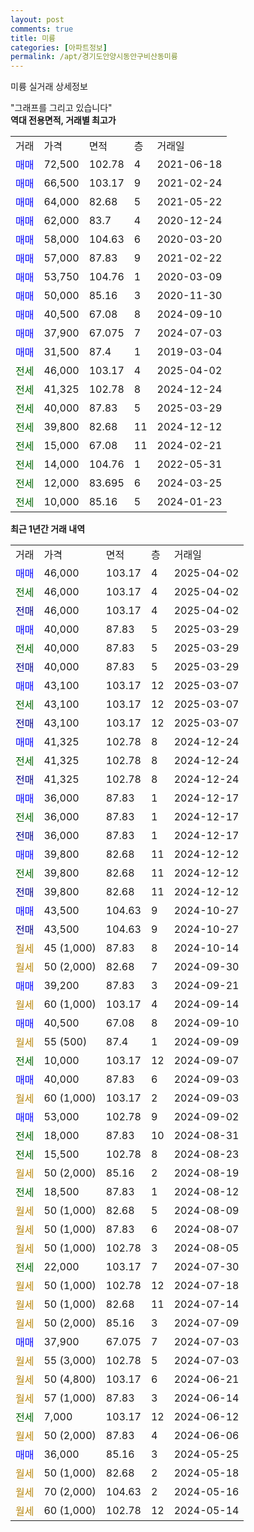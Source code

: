 ```yaml
---
layout: post
comments: true
title: 미륭
categories: [아파트정보]
permalink: /apt/경기도안양시동안구비산동미륭
---
```


미륭 실거래 상세정보

<script type="text/javascript">
  google.charts.load('current', {'packages':['line', 'corechart']});
  google.charts.setOnLoadCallback(drawChart);

  function drawChart() {
    var data = new google.visualization.DataTable();
    data.addColumn('date', '거래일');
    data.addColumn('number', "매매");
    data.addColumn('number', "전세");
    data.addColumn('number', "전매");

    data.addRows([[new Date(Date.parse("2025-04-02")), 46000, null, null], [new Date(Date.parse("2025-04-02")), null, 46000, null], [new Date(Date.parse("2025-04-02")), null, null, 46000], [new Date(Date.parse("2025-03-29")), 40000, null, null], [new Date(Date.parse("2025-03-29")), null, 40000, null], [new Date(Date.parse("2025-03-29")), null, null, 40000], [new Date(Date.parse("2025-03-07")), 43100, null, null], [new Date(Date.parse("2025-03-07")), null, 43100, null], [new Date(Date.parse("2025-03-07")), null, null, 43100], [new Date(Date.parse("2024-12-24")), 41325, null, null], [new Date(Date.parse("2024-12-24")), null, 41325, null], [new Date(Date.parse("2024-12-24")), null, null, 41325], [new Date(Date.parse("2024-12-17")), 36000, null, null], [new Date(Date.parse("2024-12-17")), null, 36000, null], [new Date(Date.parse("2024-12-17")), null, null, 36000], [new Date(Date.parse("2024-12-12")), 39800, null, null], [new Date(Date.parse("2024-12-12")), null, 39800, null], [new Date(Date.parse("2024-12-12")), null, null, 39800], [new Date(Date.parse("2024-10-27")), 43500, null, null], [new Date(Date.parse("2024-10-27")), null, null, 43500], [new Date(Date.parse("2024-10-14")), null, null, null], [new Date(Date.parse("2024-09-30")), null, null, null], [new Date(Date.parse("2024-09-21")), 39200, null, null], [new Date(Date.parse("2024-09-14")), null, null, null], [new Date(Date.parse("2024-09-10")), 40500, null, null], [new Date(Date.parse("2024-09-09")), null, null, null], [new Date(Date.parse("2024-09-07")), null, 10000, null], [new Date(Date.parse("2024-09-03")), 40000, null, null], [new Date(Date.parse("2024-09-03")), null, null, null], [new Date(Date.parse("2024-09-02")), 53000, null, null], [new Date(Date.parse("2024-08-31")), null, 18000, null], [new Date(Date.parse("2024-08-23")), null, 15500, null], [new Date(Date.parse("2024-08-19")), null, null, null], [new Date(Date.parse("2024-08-12")), null, 18500, null], [new Date(Date.parse("2024-08-09")), null, null, null], [new Date(Date.parse("2024-08-07")), null, null, null], [new Date(Date.parse("2024-08-05")), null, null, null], [new Date(Date.parse("2024-07-30")), null, 22000, null], [new Date(Date.parse("2024-07-18")), null, null, null], [new Date(Date.parse("2024-07-14")), null, null, null], [new Date(Date.parse("2024-07-09")), null, null, null], [new Date(Date.parse("2024-07-03")), 37900, null, null], [new Date(Date.parse("2024-07-03")), null, null, null], [new Date(Date.parse("2024-06-21")), null, null, null], [new Date(Date.parse("2024-06-14")), null, null, null], [new Date(Date.parse("2024-06-12")), null, 7000, null], [new Date(Date.parse("2024-06-06")), null, null, null], [new Date(Date.parse("2024-05-25")), 36000, null, null], [new Date(Date.parse("2024-05-18")), null, null, null], [new Date(Date.parse("2024-05-16")), null, null, null], [new Date(Date.parse("2024-05-14")), null, null, null]]);

    var options = {
      hAxis: {
        format: 'yyyy/MM/dd'
      },    
      lineWidth: 0,
      pointsVisible: true,    
      title: '최근 1년간 유형별 실거래가 분포',
      legend: { position: 'bottom' }
    };

    var formatter = new google.visualization.NumberFormat({pattern:'###,###'} );
    formatter.format(data, 1);
    formatter.format(data, 2);
    
    setTimeout(function() {
        var chart = new google.visualization.LineChart(document.getElementById('columnchart_material'));
        chart.draw(data, (options));
        document.getElementById('loading').style.display = 'none';
    }, 200);
  }
</script>


<div id="loading" style="z-index:20; display: block; margin-left: 0px">"그래프를 그리고 있습니다"</div>
<div id="columnchart_material" style="width: 95%; margin-left: 0px; display: block"></div>
<!-- contents start -->
<b>역대 전용면적, 거래별 최고가</b>
<table class="sortable">
    <tr>
      <td>거래</td>
      <td>가격</td>
      <td>면적</td>
      <td>층</td>
      <td>거래일</td>
    </tr>
        <tr>
          <td><a style="color: blue">매매</a></td>
          <td>72,500</td>
          <td>102.78</td>
          <td>4</td>
          <td>2021-06-18</td>
        </tr>            <tr>
          <td><a style="color: blue">매매</a></td>
          <td>66,500</td>
          <td>103.17</td>
          <td>9</td>
          <td>2021-02-24</td>
        </tr>            <tr>
          <td><a style="color: blue">매매</a></td>
          <td>64,000</td>
          <td>82.68</td>
          <td>5</td>
          <td>2021-05-22</td>
        </tr>            <tr>
          <td><a style="color: blue">매매</a></td>
          <td>62,000</td>
          <td>83.7</td>
          <td>4</td>
          <td>2020-12-24</td>
        </tr>            <tr>
          <td><a style="color: blue">매매</a></td>
          <td>58,000</td>
          <td>104.63</td>
          <td>6</td>
          <td>2020-03-20</td>
        </tr>            <tr>
          <td><a style="color: blue">매매</a></td>
          <td>57,000</td>
          <td>87.83</td>
          <td>9</td>
          <td>2021-02-22</td>
        </tr>            <tr>
          <td><a style="color: blue">매매</a></td>
          <td>53,750</td>
          <td>104.76</td>
          <td>1</td>
          <td>2020-03-09</td>
        </tr>            <tr>
          <td><a style="color: blue">매매</a></td>
          <td>50,000</td>
          <td>85.16</td>
          <td>3</td>
          <td>2020-11-30</td>
        </tr>            <tr>
          <td><a style="color: blue">매매</a></td>
          <td>40,500</td>
          <td>67.08</td>
          <td>8</td>
          <td>2024-09-10</td>
        </tr>            <tr>
          <td><a style="color: blue">매매</a></td>
          <td>37,900</td>
          <td>67.075</td>
          <td>7</td>
          <td>2024-07-03</td>
        </tr>            <tr>
          <td><a style="color: blue">매매</a></td>
          <td>31,500</td>
          <td>87.4</td>
          <td>1</td>
          <td>2019-03-04</td>
        </tr>        
        <tr>
              <td><a style="color: darkgreen">전세</a></td>
              <td>46,000</td>
              <td>103.17</td>
              <td>4</td>
              <td>2025-04-02</td>
            </tr>            <tr>
              <td><a style="color: darkgreen">전세</a></td>
              <td>41,325</td>
              <td>102.78</td>
              <td>8</td>
              <td>2024-12-24</td>
            </tr>            <tr>
              <td><a style="color: darkgreen">전세</a></td>
              <td>40,000</td>
              <td>87.83</td>
              <td>5</td>
              <td>2025-03-29</td>
            </tr>            <tr>
              <td><a style="color: darkgreen">전세</a></td>
              <td>39,800</td>
              <td>82.68</td>
              <td>11</td>
              <td>2024-12-12</td>
            </tr>            <tr>
              <td><a style="color: darkgreen">전세</a></td>
              <td>15,000</td>
              <td>67.08</td>
              <td>11</td>
              <td>2024-02-21</td>
            </tr>            <tr>
              <td><a style="color: darkgreen">전세</a></td>
              <td>14,000</td>
              <td>104.76</td>
              <td>1</td>
              <td>2022-05-31</td>
            </tr>            <tr>
              <td><a style="color: darkgreen">전세</a></td>
              <td>12,000</td>
              <td>83.695</td>
              <td>6</td>
              <td>2024-03-25</td>
            </tr>            <tr>
              <td><a style="color: darkgreen">전세</a></td>
              <td>10,000</td>
              <td>85.16</td>
              <td>5</td>
              <td>2024-01-23</td>
            </tr>        
    
</table>

<b>최근 1년간 거래 내역</b>

<table class="sortable">
    <tr>
      <td>거래</td>
      <td>가격</td>
      <td>면적</td>
      <td>층</td>
      <td>거래일</td>
    </tr>
    <tr>
      <td><a style="color: blue">매매</a></td>
      <td>46,000</td>
      <td>103.17</td>
      <td>4</td>
      <td>2025-04-02</td>
    </tr>          <tr>
      <td><a style="color: darkgreen">전세</a></td>
      <td>46,000</td>
      <td>103.17</td>
      <td>4</td>
      <td>2025-04-02</td>
    </tr>          <tr>
      <td><a style="color: darkblue">전매</a></td>
      <td>46,000</td>
      <td>103.17</td>
      <td>4</td>
      <td>2025-04-02</td>
    </tr>          <tr>
      <td><a style="color: blue">매매</a></td>
      <td>40,000</td>
      <td>87.83</td>
      <td>5</td>
      <td>2025-03-29</td>
    </tr>          <tr>
      <td><a style="color: darkgreen">전세</a></td>
      <td>40,000</td>
      <td>87.83</td>
      <td>5</td>
      <td>2025-03-29</td>
    </tr>          <tr>
      <td><a style="color: darkblue">전매</a></td>
      <td>40,000</td>
      <td>87.83</td>
      <td>5</td>
      <td>2025-03-29</td>
    </tr>          <tr>
      <td><a style="color: blue">매매</a></td>
      <td>43,100</td>
      <td>103.17</td>
      <td>12</td>
      <td>2025-03-07</td>
    </tr>          <tr>
      <td><a style="color: darkgreen">전세</a></td>
      <td>43,100</td>
      <td>103.17</td>
      <td>12</td>
      <td>2025-03-07</td>
    </tr>          <tr>
      <td><a style="color: darkblue">전매</a></td>
      <td>43,100</td>
      <td>103.17</td>
      <td>12</td>
      <td>2025-03-07</td>
    </tr>          <tr>
      <td><a style="color: blue">매매</a></td>
      <td>41,325</td>
      <td>102.78</td>
      <td>8</td>
      <td>2024-12-24</td>
    </tr>          <tr>
      <td><a style="color: darkgreen">전세</a></td>
      <td>41,325</td>
      <td>102.78</td>
      <td>8</td>
      <td>2024-12-24</td>
    </tr>          <tr>
      <td><a style="color: darkblue">전매</a></td>
      <td>41,325</td>
      <td>102.78</td>
      <td>8</td>
      <td>2024-12-24</td>
    </tr>          <tr>
      <td><a style="color: blue">매매</a></td>
      <td>36,000</td>
      <td>87.83</td>
      <td>1</td>
      <td>2024-12-17</td>
    </tr>          <tr>
      <td><a style="color: darkgreen">전세</a></td>
      <td>36,000</td>
      <td>87.83</td>
      <td>1</td>
      <td>2024-12-17</td>
    </tr>          <tr>
      <td><a style="color: darkblue">전매</a></td>
      <td>36,000</td>
      <td>87.83</td>
      <td>1</td>
      <td>2024-12-17</td>
    </tr>          <tr>
      <td><a style="color: blue">매매</a></td>
      <td>39,800</td>
      <td>82.68</td>
      <td>11</td>
      <td>2024-12-12</td>
    </tr>          <tr>
      <td><a style="color: darkgreen">전세</a></td>
      <td>39,800</td>
      <td>82.68</td>
      <td>11</td>
      <td>2024-12-12</td>
    </tr>          <tr>
      <td><a style="color: darkblue">전매</a></td>
      <td>39,800</td>
      <td>82.68</td>
      <td>11</td>
      <td>2024-12-12</td>
    </tr>          <tr>
      <td><a style="color: blue">매매</a></td>
      <td>43,500</td>
      <td>104.63</td>
      <td>9</td>
      <td>2024-10-27</td>
    </tr>          <tr>
      <td><a style="color: darkblue">전매</a></td>
      <td>43,500</td>
      <td>104.63</td>
      <td>9</td>
      <td>2024-10-27</td>
    </tr>          <tr>
      <td><a style="color: darkgoldenrod">월세</a></td>
      <td>45 (1,000)</td>
      <td>87.83</td>
      <td>8</td>
      <td>2024-10-14</td>
    </tr>          <tr>
      <td><a style="color: darkgoldenrod">월세</a></td>
      <td>50 (2,000)</td>
      <td>82.68</td>
      <td>7</td>
      <td>2024-09-30</td>
    </tr>          <tr>
      <td><a style="color: blue">매매</a></td>
      <td>39,200</td>
      <td>87.83</td>
      <td>3</td>
      <td>2024-09-21</td>
    </tr>          <tr>
      <td><a style="color: darkgoldenrod">월세</a></td>
      <td>60 (1,000)</td>
      <td>103.17</td>
      <td>4</td>
      <td>2024-09-14</td>
    </tr>          <tr>
      <td><a style="color: blue">매매</a></td>
      <td>40,500</td>
      <td>67.08</td>
      <td>8</td>
      <td>2024-09-10</td>
    </tr>          <tr>
      <td><a style="color: darkgoldenrod">월세</a></td>
      <td>55 (500)</td>
      <td>87.4</td>
      <td>1</td>
      <td>2024-09-09</td>
    </tr>          <tr>
      <td><a style="color: darkgreen">전세</a></td>
      <td>10,000</td>
      <td>103.17</td>
      <td>12</td>
      <td>2024-09-07</td>
    </tr>          <tr>
      <td><a style="color: blue">매매</a></td>
      <td>40,000</td>
      <td>87.83</td>
      <td>6</td>
      <td>2024-09-03</td>
    </tr>          <tr>
      <td><a style="color: darkgoldenrod">월세</a></td>
      <td>60 (1,000)</td>
      <td>103.17</td>
      <td>2</td>
      <td>2024-09-03</td>
    </tr>          <tr>
      <td><a style="color: blue">매매</a></td>
      <td>53,000</td>
      <td>102.78</td>
      <td>9</td>
      <td>2024-09-02</td>
    </tr>          <tr>
      <td><a style="color: darkgreen">전세</a></td>
      <td>18,000</td>
      <td>87.83</td>
      <td>10</td>
      <td>2024-08-31</td>
    </tr>          <tr>
      <td><a style="color: darkgreen">전세</a></td>
      <td>15,500</td>
      <td>102.78</td>
      <td>8</td>
      <td>2024-08-23</td>
    </tr>          <tr>
      <td><a style="color: darkgoldenrod">월세</a></td>
      <td>50 (2,000)</td>
      <td>85.16</td>
      <td>2</td>
      <td>2024-08-19</td>
    </tr>          <tr>
      <td><a style="color: darkgreen">전세</a></td>
      <td>18,500</td>
      <td>87.83</td>
      <td>1</td>
      <td>2024-08-12</td>
    </tr>          <tr>
      <td><a style="color: darkgoldenrod">월세</a></td>
      <td>50 (1,000)</td>
      <td>82.68</td>
      <td>5</td>
      <td>2024-08-09</td>
    </tr>          <tr>
      <td><a style="color: darkgoldenrod">월세</a></td>
      <td>50 (1,000)</td>
      <td>87.83</td>
      <td>6</td>
      <td>2024-08-07</td>
    </tr>          <tr>
      <td><a style="color: darkgoldenrod">월세</a></td>
      <td>50 (1,000)</td>
      <td>102.78</td>
      <td>3</td>
      <td>2024-08-05</td>
    </tr>          <tr>
      <td><a style="color: darkgreen">전세</a></td>
      <td>22,000</td>
      <td>103.17</td>
      <td>7</td>
      <td>2024-07-30</td>
    </tr>          <tr>
      <td><a style="color: darkgoldenrod">월세</a></td>
      <td>50 (1,000)</td>
      <td>102.78</td>
      <td>12</td>
      <td>2024-07-18</td>
    </tr>          <tr>
      <td><a style="color: darkgoldenrod">월세</a></td>
      <td>50 (1,000)</td>
      <td>82.68</td>
      <td>11</td>
      <td>2024-07-14</td>
    </tr>          <tr>
      <td><a style="color: darkgoldenrod">월세</a></td>
      <td>50 (2,000)</td>
      <td>85.16</td>
      <td>3</td>
      <td>2024-07-09</td>
    </tr>          <tr>
      <td><a style="color: blue">매매</a></td>
      <td>37,900</td>
      <td>67.075</td>
      <td>7</td>
      <td>2024-07-03</td>
    </tr>          <tr>
      <td><a style="color: darkgoldenrod">월세</a></td>
      <td>55 (3,000)</td>
      <td>102.78</td>
      <td>5</td>
      <td>2024-07-03</td>
    </tr>          <tr>
      <td><a style="color: darkgoldenrod">월세</a></td>
      <td>50 (4,800)</td>
      <td>103.17</td>
      <td>6</td>
      <td>2024-06-21</td>
    </tr>          <tr>
      <td><a style="color: darkgoldenrod">월세</a></td>
      <td>57 (1,000)</td>
      <td>87.83</td>
      <td>3</td>
      <td>2024-06-14</td>
    </tr>          <tr>
      <td><a style="color: darkgreen">전세</a></td>
      <td>7,000</td>
      <td>103.17</td>
      <td>12</td>
      <td>2024-06-12</td>
    </tr>          <tr>
      <td><a style="color: darkgoldenrod">월세</a></td>
      <td>50 (2,000)</td>
      <td>87.83</td>
      <td>4</td>
      <td>2024-06-06</td>
    </tr>          <tr>
      <td><a style="color: blue">매매</a></td>
      <td>36,000</td>
      <td>85.16</td>
      <td>3</td>
      <td>2024-05-25</td>
    </tr>          <tr>
      <td><a style="color: darkgoldenrod">월세</a></td>
      <td>50 (1,000)</td>
      <td>82.68</td>
      <td>2</td>
      <td>2024-05-18</td>
    </tr>          <tr>
      <td><a style="color: darkgoldenrod">월세</a></td>
      <td>70 (2,000)</td>
      <td>104.63</td>
      <td>2</td>
      <td>2024-05-16</td>
    </tr>          <tr>
      <td><a style="color: darkgoldenrod">월세</a></td>
      <td>60 (1,000)</td>
      <td>102.78</td>
      <td>12</td>
      <td>2024-05-14</td>
    </tr>      </table>
<!-- contents end -->    

